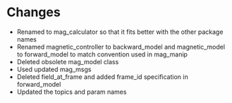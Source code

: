 # Changes

* Renamed to mag_calculator so that it fits better with the other package names
* Renamed magnetic_controller to backward_model and magnetic_model
to forward_model to match
convention used in mag_manip
* Deleted obsolete mag_model class
* Used updated mag_msgs
* Deleted field_at_frame and added frame_id specification in forward_model
* Updated the topics and param names
